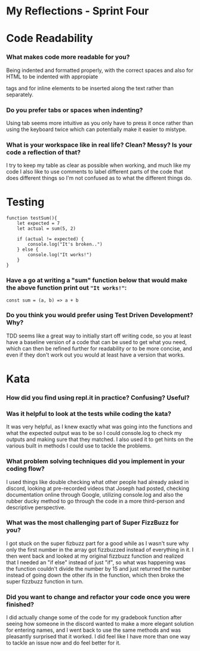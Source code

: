 # My Reflections - Sprint Four 

# Code Readability

### What makes code more readable for you?
Being indented and formatted properly, with the correct spaces and also for HTML to be indented with appropiate <p> tags and for inline elements to be inserted along the text rather than separately. 


### Do you prefer tabs or spaces when indenting?
Using tab seems more intuitive as you only have to press it once rather than using the keyboard twice which can potentially make it easier to mistype.


### What is your workspace like in real life? Clean? Messy? Is your code a reflection of that?
I try to keep my table as clear as possible when working, and much like my code I also like to use comments to label different parts of the code that does different things so I'm not confused as to what the different things do.



# Testing

```
function testSum(){
    let expected = 7
    let actual = sum(5, 2)

    if (actual != expected) {
        console.log("It's broken..")
    } else {
        console.log("It works!")
    }
}
```
### Have a go at writing a "sum" function below that would make the above function print out `"It works!"`: 
```
const sum = (a, b) => a + b

```

### Do you think you would prefer using Test Driven Development? Why?
TDD seems like a great way to initially start off writing code, so you at least have a baseline version of a code that can be used to get what you need, which can then be refined further for readability or to be more concise, and even if they don't work out you would at least have a version that works. 



# Kata

### How did you find using repl.it in practice? Confusing? Useful?


### Was it helpful to look at the tests while coding the kata?
It was very helpful, as I knew exactly what was going into the functions and what the expected output was to be so I could console.log to check my outputs and making sure that they
matched. I also used it to get hints on the various built in methods I could use to tackle the problems.


### What problem solving techniques did you implement in your coding flow?
I used things like double checking what other people had already asked in discord, looking at pre-recorded videos that Joseph had posted, checking documentation online through Google,
utilizing console.log and also the rubber ducky method to go through the code in a more third-person and descriptive perspective.

### What was the most challenging part of Super FizzBuzz for you?
I got stuck on the super fizbuzz part for a good while as I wasn't sure why only the first number in the array got fizzbuzzed instead of everything in it. I then went back and looked at my
original fizzbuzz function and realized that I needed an "if else" instead of just "if", so what was happening was the function couldn't divide the number by 15 and just returned the number
instead of going down the other ifs in the function, which then broke the super fizzbuzz function in turn.  

### Did you want to change and refactor your code once you were finished?
I did actually change some of the code for my gradebook function after seeing how someone in the discord wanted to make a more elegant solution for entering names, and I went back to use the
same methods and was pleasantly surprised that it worked. I did feel like I have more than one way to tackle an issue now and do feel better for it.

